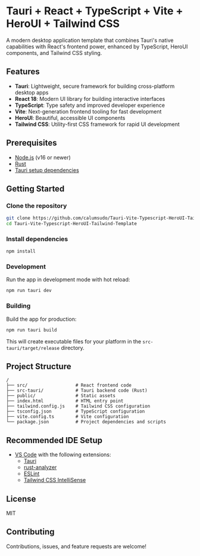 # Tauri + React + TypeScript + Vite + HeroUI + Tailwind CSS

A modern desktop application template that combines Tauri's native capabilities with React's frontend power, enhanced by TypeScript, HeroUI components, and Tailwind CSS styling.

## Features

- **Tauri**: Lightweight, secure framework for building cross-platform desktop apps
- **React 18**: Modern UI library for building interactive interfaces
- **TypeScript**: Type safety and improved developer experience
- **Vite**: Next-generation frontend tooling for fast development
- **HeroUI**: Beautiful, accessible UI components
- **Tailwind CSS**: Utility-first CSS framework for rapid UI development

## Prerequisites

- [Node.js](https://nodejs.org/) (v16 or newer)
- [Rust](https://www.rust-lang.org/tools/install)
- [Tauri setup dependencies](https://tauri.app/v1/guides/getting-started/prerequisites)

## Getting Started

### Clone the repository

```bash
git clone https://github.com/calumsudo/Tauri-Vite-Typescript-HeroUI-Tailwind-Template.git
cd Tauri-Vite-Typescript-HeroUI-Tailwind-Template
```

### Install dependencies

```bash
npm install
```

### Development

Run the app in development mode with hot reload:

```bash
npm run tauri dev
```

### Building

Build the app for production:

```bash
npm run tauri build
```

This will create executable files for your platform in the `src-tauri/target/release` directory.

## Project Structure

```
/
├── src/                  # React frontend code
├── src-tauri/            # Tauri backend code (Rust)
├── public/               # Static assets
├── index.html            # HTML entry point
├── tailwind.config.js    # Tailwind CSS configuration
├── tsconfig.json         # TypeScript configuration
├── vite.config.ts        # Vite configuration
└── package.json          # Project dependencies and scripts
```

## Recommended IDE Setup

- [VS Code](https://code.visualstudio.com/) with the following extensions:
  - [Tauri](https://marketplace.visualstudio.com/items?itemName=tauri-apps.tauri-vscode)
  - [rust-analyzer](https://marketplace.visualstudio.com/items?itemName=rust-lang.rust-analyzer)
  - [ESLint](https://marketplace.visualstudio.com/items?itemName=dbaeumer.vscode-eslint)
  - [Tailwind CSS IntelliSense](https://marketplace.visualstudio.com/items?itemName=bradlc.vscode-tailwindcss)

## License

MIT

## Contributing

Contributions, issues, and feature requests are welcome!